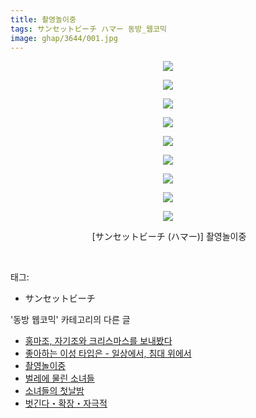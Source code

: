 ```yaml
---
title: 촬영놀이중
tags: サンセットビーチ ハマー 동방_웹코믹
image: ghap/3644/001.jpg
---
```

<div class="article">
<p style="text-align: center; clear: none; float: none;"><img src="{{ site.nasurl }}/ghap/3644/001.jpg"/></p>
<p style="text-align: center; clear: none; float: none;"><img src="{{ site.nasurl }}/ghap/3644/002.jpg"/></p>
<p style="text-align: center; clear: none; float: none;"><img src="{{ site.nasurl }}/ghap/3644/003.jpg"/></p>
<p style="text-align: center; clear: none; float: none;"><img src="{{ site.nasurl }}/ghap/3644/004.jpg"/></p>
<p style="text-align: center; clear: none; float: none;"><img src="{{ site.nasurl }}/ghap/3644/005.jpg"/></p>
<p style="text-align: center; clear: none; float: none;"><img src="{{ site.nasurl }}/ghap/3644/006.jpg"/></p>
<p style="text-align: center; clear: none; float: none;"><img src="{{ site.nasurl }}/ghap/3644/007.jpg"/></p>
<p style="text-align: center; clear: none; float: none;"><img src="{{ site.nasurl }}/ghap/3644/008.jpg"/></p>
<p style="text-align: center; clear: none; float: none;"><img src="{{ site.nasurl }}/ghap/3644/009.jpg"/></p>
<p style="text-align: center; clear: none; float: none;"> [サンセットビーチ (ハマー)] 촬영놀이중</p>
<p><br/></p>
</div><div class="tagTrail">
<p>태그: </p>
<ul>
<li>サンセットビーチ</li>
</ul>
</div><div class="another">
<p>'동방 웹코믹' 카테고리의 다른 글</p>
<ul>
<li><a href="/2017-08-12-ghap_3646">홍마조, 자기조와 크리스마스를 보내봤다</a></li>
<li><a href="/2017-08-12-ghap_3645">좋아하는 이성 타입은 - 일상에서, 침대 위에서</a></li>
<li><a href="/2017-08-12-ghap_3644">촬영놀이중</a></li>
<li><a href="/2017-08-12-ghap_3643">벌레에 물린 소녀들</a></li>
<li><a href="/2017-08-12-ghap_3642">소녀들의 첫날밤</a></li>
<li><a href="/2017-08-12-ghap_3641">벗긴다・확장・자극적</a></li>
</ul>
</div><div class="cb_module cb_fluid">
<div class="cb_wrt cb_profile">
</div><!-- commentList close -->
</div>